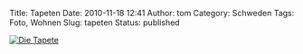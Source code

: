 Title: Tapeten
Date: 2010-11-18 12:41
Author: tom
Category: Schweden
Tags: Foto, Wohnen
Slug: tapeten
Status: published

[![Die
Tapete](http://www.fiket.de/pic/soderbtapet_s.jpg "Die Tapete")](http://www.fiket.de/pic/soderbtapet_l.jpg)

